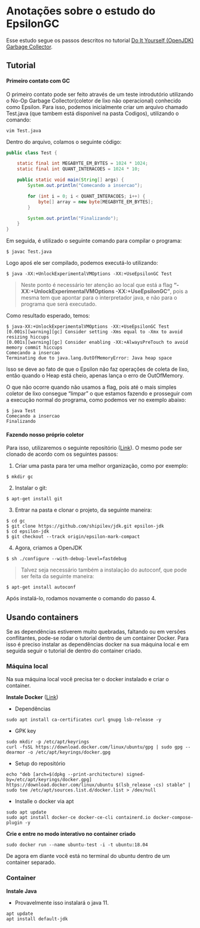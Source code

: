 # Anotações sobre o estudo do EpsilonGC

Esse estudo segue os passos descritos no tutorial [Do It Yourself (OpenJDK) Garbage Collector](https://shipilev.net/jvm/diy-gc/).

## Tutorial

#### Primeiro contato com GC
O primeiro contato pode ser feito através de um teste introdutório utilizando o No-Op Garbage Collector(coletor de lixo não operacional) conhecido como Epsilon. Para isso, podemos inicialmente criar um arquivo chamado Test.java (que tambem está disponivel na pasta Codigos), utilizando o comando:

```shell
vim Test.java
```
Dentro do arquivo, colamos o seguinte código: 

```java
public class Test {

    static final int MEGABYTE_EM_BYTES = 1024 * 1024;
    static final int QUANT_INTERACOES = 1024 * 10;

    public static void main(String[] args) {
        System.out.println("Comecando a insercao");

        for (int i = 0; i < QUANT_INTERACOES; i++) {
            byte[] array = new byte[MEGABYTE_EM_BYTES];
        }

        System.out.println("Finalizando");
    }
}
```
Em seguida, é utilizado o seguinte comando para compilar o programa:

```shell
$ javac Test.java
```

Logo apoś ele ser compilado, podemos executá-lo utilizando:

```shell
$ java -XX:+UnlockExperimentalVMOptions -XX:+UseEpsilonGC Test
```
>Neste ponto é necessário ter atenção ao local que está a flag 
>**“-XX:+UnlockExperimentalVMOptions -XX:+UseEpsilonGC”**, 
pois a mesma tem que apontar para o interpretador java, e não para 
> o programa que será executado.

Como resultado esperado, temos: 
```shell
$ java-XX:+UnlockExperimentalVMOptions -XX:+UseEpsilonGC Test
[0.001s][warning][gc] Consider setting -Xms equal to -Xmx to avoid resizing hiccups
[0.001s][warning][gc] Consider enabling -XX:+AlwaysPreTouch to avoid memory commit hiccups
Comecando a insercao
Terminating due to java.lang.OutOfMemoryError: Java heap space
```
Isso se deve ao fato de que o Epsilon não faz operações de coleta de lixo, então quando o Heap está cheio, apenas lança o erro de OutOfMemory.

O que não ocorre quando não usamos a flag, pois até o mais simples coletor de lixo consegue “limpar” o que estamos fazendo e prosseguir com a execução normal do programa, como podemos ver no exemplo abaixo:
```shell
$ java Test
Comecando a insercao
Finalizando
```

#### Fazendo nosso próprio coletor
Para isso, utilizaremos o seguinte repositório ([Link](https://github.com/shipilev/jdk/tree/epsilon-mark-compact)). O mesmo pode ser clonado de acordo com os seguintes passos: 

1. Criar uma pasta para ter uma melhor organização, como por exemplo:
```shell
$ mkdir gc
```
2. Instalar o git:
```shell
$ apt-get install git
```
3. Entrar na pasta e clonar o projeto, da seguinte maneira:
```shell
$ cd gc
$ git clone https://github.com/shipilev/jdk.git epsilon-jdk
$ cd epsilon-jdk
$ git checkout --track origin/epsilon-mark-compact
```
4. Agora, criamos a OpenJDK
```shell
$ sh ./configure --with-debug-level=fastdebug
```
>Talvez seja necessário também a instalação do autoconf, que pode ser feita da seguinte maneira:
```shell
$ apt-get install autoconf
```
Após instalá-lo, rodamos novamente o comando do passo 4.

## Usando containers

Se as dependências estiverem muito quebradas, faltando ou em versões conflitantes, pode-se rodar o tutorial dentro de um container Docker. Para isso é preciso instalar as dependências docker na sua máquina local e em seguida seguir o tutorial de dentro do container criado.


### Máquina local

Na sua máquina local você precisa ter o docker instalado e criar o container.

**Instale Docker** ([Link](https://docs.docker.com/engine/install/ubuntu/))
- Dependências
```shell
sudo apt install ca-certificates curl gnupg lsb-release -y
```
- GPK key
```shell
sudo mkdir -p /etc/apt/keyrings
curl -fsSL https://download.docker.com/linux/ubuntu/gpg | sudo gpg --dearmor -o /etc/apt/keyrings/docker.gpg
```
- Setup do repositório
```shell
echo "deb [arch=$(dpkg --print-architecture) signed-by=/etc/apt/keyrings/docker.gpg] https://download.docker.com/linux/ubuntu $(lsb_release -cs) stable" | sudo tee /etc/apt/sources.list.d/docker.list > /dev/null
```
- Installe o docker via apt
```shell
sudo apt update
sudo apt install docker-ce docker-ce-cli containerd.io docker-compose-plugin -y
```


**Crie e entre no modo interativo no container criado**
```shell
sudo docker run --name ubuntu-test -i -t ubuntu:18.04
```

De agora em diante você está no terminal do ubuntu dentro de um container separado.


### Container

**Instale Java**
- Provavelmente isso instalará o java 11.
```shell
apt update
apt install default-jdk
```
